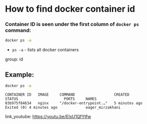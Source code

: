 # How to find docker container id

### Container ID is seen under the first column of `docker ps` command:

```bash
docker ps -a
```

- `ps -a` - lists all docker containers

group: id

## Example: 
```bash
docker ps -a
```
```
CONTAINER ID   IMAGE     COMMAND                  CREATED          STATUS                     PORTS     NAMES
03b975f84634   nginx     "/docker-entrypoint.…"   5 minutes ago    Exited (0) 4 minutes ago             eager_mirzakhani
```

link_youtube: https://youtu.be/ElsU1QfYtfw
